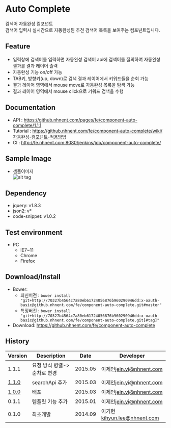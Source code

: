 Auto Complete
===============
검색어 자동완성 컴포넌트<br>검색어 입력시 실시간으로 자동완성된 추천 검색어 목록을 보여주는 컴포넌트입니다.

## Feature
* 입력창에 검색어를 입력하면 자동완성 검색어 api에 검색어를 질의하여 자동완성 결과를 결과 레이어 출력
* 자동완성 기능 on/off 가능
* TAB키, 방향키(up, down)로 검색 결과 레이어에서 키워드들을 순회 가능
* 결과 레이어 영역에서 mouse move로 자동완성 목록을 탐색 가능
* 결과 레이어 영역에서 mouse click으로 키워드 검색을 수행

## Documentation
* API : https://github.nhnent.com/pages/fe/component-auto-complete/1.1.1
* Tutorial : https://github.nhnent.com/fe/component-auto-complete/wiki/자동완성-컴포넌트-적용방법
* CI : http://fe.nhnent.com:8080/jenkins/job/component-auto-complete/

## Sample Image
* 샘플이미지<br>
![alt tag](https://nhnent.github.io/fe.component-auto-complete/sampleimg.png)

## Dependency
* jquery: v1.8.3
* json2: v*
* code-snippet: v1.0.2

## Test environment
* PC
	* IE7~11
	* Chrome
	* Firefox


## Download/Install
* Bower:
   * 최신버전 : `bower install "git+http://70327b4564c7a80eb61724056876b960290946dd:x-oauth-basic@github.nhnent.com/fe/component-auto-complete.git#master"`
   * 특정버전 : `bower install "git+http://70327b4564c7a80eb61724056876b960290946dd:x-oauth-basic@github.nhnent.com/fe/component-auto-complete.git[#tag]"`
* Download: https://github.nhnent.com/fe/component-auto-complete

## History
| Version | Description | Date | Developer |
| ---- | ---- | ---- | ---- |
| 1.1.1 | 요청 방식 병렬->순차로 변경 | 2015.05 | 이제인<jein.yi@nhnent.com> |
| <a href="https://github.nhnent.com/pages/fe/component-auto-complete/1.1.1">1.1.0</a> | searchApi 추가 | 2015.03 | 이제인<jein.yi@nhnent.com> |
| <a href="https://github.nhnent.com/pages/fe/component-auto-complete/1.1.1">1.0.0</a> | 배포 | 2015.03 | 이제인<jein.yi@nhnent.com> |
| 0.1.1 | 템플릿 기능 추가 | 2015.01 | 이제인<jein.yi@nhnent.com> |
| 0.1.0 | 최초개발 | 2014.09 | 이기현 <kihyun.lee@nhnent.com> |
